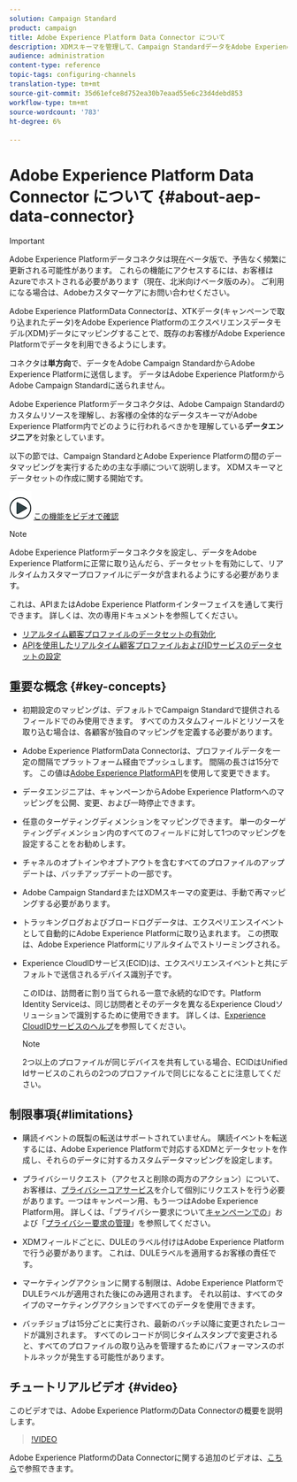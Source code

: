 ```yaml
---
solution: Campaign Standard
product: campaign
title: Adobe Experience Platform Data Connector について
description: XDMスキーマを管理して、Campaign StandardデータをAdobe Experience Platformで利用できるようにします。
audience: administration
content-type: reference
topic-tags: configuring-channels
translation-type: tm+mt
source-git-commit: 35d61efce8d752ea30b7eaad55e6c23d4debd853
workflow-type: tm+mt
source-wordcount: '783'
ht-degree: 6%

---
```



# Adobe Experience Platform Data Connector について {#about-aep-data-connector}

>[!IMPORTANT]
>
>Adobe Experience Platformデータコネクタは現在ベータ版で、予告なく頻繁に更新される可能性があります。 これらの機能にアクセスするには、お客様はAzureでホストされる必要があります（現在、北米向けベータ版のみ）。 ご利用になる場合は、Adobeカスタマーケアにお問い合わせください。

Adobe Experience PlatformData Connectorは、XTKデータ(キャンペーンで取り込まれたデータ)をAdobe Experience Platformのエクスペリエンスデータモデル(XDM)データにマッピングすることで、既存のお客様がAdobe Experience Platformでデータを利用できるようにします。

コネクタは&#x200B;**単方向**&#x200B;で、データをAdobe Campaign StandardからAdobe Experience Platformに送信します。 データはAdobe Experience PlatformからAdobe Campaign Standardに送られません。

Adobe Experience Platformデータコネクタは、Adobe Campaign Standardのカスタムリソースを理解し、お客様の全体的なデータスキーマがAdobe Experience Platform内でどのように行われるべきかを理解している&#x200B;**データエンジニア**&#x200B;を対象としています。

以下の節では、Campaign StandardとAdobe Experience Platformの間のデータマッピングを実行するための主な手順について説明します。 XDMスキーマとデータセットの作成に関する開始です。

![](assets/do-not-localize/how-to-video.png) [この機能をビデオで確認](#video)

>[!NOTE]
>Adobe Experience Platformデータコネクタを設定し、データをAdobe Experience Platformに正常に取り込んだら、データセットを有効にして、リアルタイムカスタマープロファイルにデータが含まれるようにする必要があります。
>
>これは、APIまたはAdobe Experience Platformインターフェイスを通して実行できます。 詳しくは、次の専用ドキュメントを参照してください。
>
>* [リアルタイム顧客プロファイルのデータセットの有効化](https://docs.adobe.com/content/help/en/experience-platform/rtcdp/datasets/dataset.html)
>* [APIを使用したリアルタイム顧客プロファイルおよびIDサービスのデータセットの設定](https://docs.adobe.com/content/help/en/experience-platform/catalog/api/getting-started.html)


## 重要な概念 {#key-concepts}

* 初期設定のマッピングは、デフォルトでCampaign Standardで提供されるフィールドでのみ使用できます。 すべてのカスタムフィールドとリソースを取り込む場合は、各顧客が独自のマッピングを定義する必要があります。

* Adobe Experience PlatformData Connectorは、プロファイルデータを一定の間隔でプラットフォーム経由でプッシュ&#x200B;します。 間隔の長さは15分です。 この値は[Adobe Experience PlatformAPI](https://docs.adobe.com/content/help/en/experience-platform/ingestion/home.html)を使用して変更できます。

* データエンジニアは、キャンペーンからAdobe Experience Platformへのマッピングを公開、変更、および一時停止できます。

* 任意のターゲティングディメンションをマッピングできます。 単一のターゲティングディメンション内のすべてのフィールドに対して1つのマッピングを設定することをお勧めします。

* チャネルのオプトインやオプトアウトを含むすべてのプロファイルのアップデートは、バッチアップデートの一部です。

* Adobe Campaign StandardまたはXDMスキーマの変更は、手動で再マッピングする必要があり&#x200B;ます。

* トラッキングログおよびブロードログデータは、エクスペリエンスイベントとして自動的にAdobe Experience Platformに取り込まれます。 この摂取は、Adobe Experience Platformにリアルタイムでストリーミングされる。

* Experience CloudIDサービス(ECID)は、エクスペリエンスイベントと共にデフォルトで送信されるデバイス識別子です。

   このIDは、訪問者に割り当てられる一意で永続的なIDです。Platform Identity Serviceは、同じ訪問者とそのデータを異なるExperience Cloudソリューションで識別するために使用できます。 詳しくは、[Experience CloudIDサービスのヘルプ](https://docs.adobe.com/content/help/ja-JP/id-service/using/home.translate.html)を参照してください。

   >[!NOTE]
   >
   >2つ以上のプロファイルが同じデバイスを共有している場合、ECIDはUnified Idサービスのこれらの2つのプロファイルで同じになることに注意してください。

## 制限事項{#limitations}

* 購読イベントの既製の転送はサポートされていません。 購読イベントを転送するには、Adobe Experience Platformで対応するXDMとデータセットを作成し、それらのデータに対するカスタムデータマッピングを設定します。

* プライバシーリクエスト（アクセスと削除の両方のアクション）について、お客様は、[プライバシーコアサービス](https://docs.adobe.com/content/help/en/experience-platform/privacy/home.html#how-to-use-privacy-service-to-manage-privacy-job-requests)を介して個別にリクエストを行う必要があります。一つはキャンペーン用、もう一つはAdobe Experience Platform用。 詳しくは、「プライバシー要求について[キャンペーンでの](https://helpx.adobe.com/jp/campaign/kb/acs-privacy.html#righttoaccess)」および「[プライバシー要求の管理](https://helpx.adobe.com/jp/campaign/kb/acs-privacy.html#ManagingPrivacyRequests)」を参照してください。

* XDMフィールドごとに、DULEのラベル付けはAdobe Experience Platformで行う必要があります。 これは、DULEラベルを適用するお客様の責任です。

* マーケティングアクションに関する制限は、Adobe Experience PlatformでDULEラベルが適用された後にのみ適用されます。 それ以前は、すべてのタイプのマーケティングアクションですべてのデータを使用できます。

* バッチジョブは15分ごとに実行され、最新のバッチ以降に変更されたレコードが識別されます。 すべてのレコードが同じタイムスタンプで変更されると、すべてのプロファイルの取り込みを管理するためにパフォーマンスのボトルネックが発生する可能性があります。

## チュートリアルビデオ {#video}

このビデオでは、Adobe Experience PlatformのData Connectorの概要を説明します。

>[!VIDEO](https://video.tv.adobe.com/v/27304?quality=12&captions=eng)

Adobe Experience PlatformのData Connectorに関する追加のビデオは、[こちら](https://docs.adobe.com/content/help/ja-JP/campaign-standard-learn/tutorials/administrating/adobe-experience-platform-data-connector/understanding-the-adobe-experience-platform-data-connector.translate.html)で参照できます。
